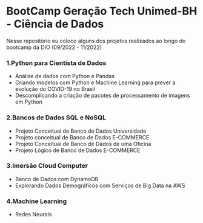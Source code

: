 # BootCamp Geração Tech Unimed-BH - Ciência de Dados
Nesse repositório eu coloco alguns dos projetos realizados ao longo do bootcamp da DIO (09/2022 - 11/2022)

### 1.Python para Cientista de Dados
- Análise de dados com Python e Pandas
- Criando modelos com Python e Machine Learning para prever a evolução do COVID-19 no Brasil
- Descomplicando a criação de pacotes de processamento de imagens em Python

### 2.Bancos de Dados SQL e NoSQL
- Projeto Conceitual de Banco de Dados Universidade
- Projeto conceitual de Banco de Dados E-COMMERCE
- Projeto Conceitual de Banco de Dados de uma Oficina
- Projeto Lógico de Banco de Dados E-COMMERCE

### 3.Imersão Cloud Computer
- Banco de Dados com DynamoDB
- Explorando Dados Demográficos com Serviços de Big Data na AWS

### 4.Machine Learning
- Redes Neurais

